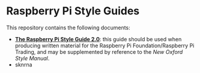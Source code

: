 # Raspberry Pi Style Guides

This repository contains the following documents: 

- [**The Raspberry Pi Style Guide 2.0**](../style-guide/style-guide.md): this guide should be used when producing written material for the Raspberry Pi Foundation/Raspberry Pi Trading, and may be supplemented by reference to the *New Oxford Style Manual*. 
- sknrna 
